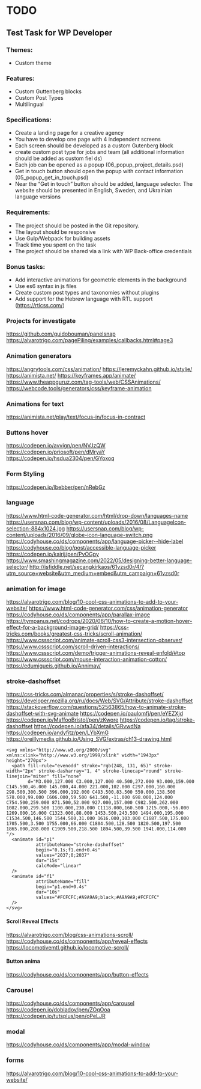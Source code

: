 # TODO

## Test Task for WP Developer

### Themes:
 - Custom theme

### Features:
- Custom Guttenberg blocks
- Custom Post Types
- Multilingual

### Specifications:
- Create a landing page for a creative agency 
- You have to develop one page with 4 independent screens 
- Each screen should be developed as a custom Gutenberg block 
- create custom post type for jobs and team (all additional information should be added as custom fiel ds)
- Each job can be opened as a popup (06_popup_project_details.psd)
- Get in touch button should open the popup with contact information (05_popup_get_in_touch.psd)
- Near the “Get in touch” button should be added, language selector. The website should be presented in English, Sweden, and Ukrainian language versions

### Requirements:
- The project should be posted in the Git repository. 
- The layout should be responsive 
- Use Gulp/Webpack for building assets 
- Track time you spent on the task 
- The project should be shared via a link with WP Back-office credentials

### Bonus tasks:
- Add interactive animations for geometric elements in the background 
- Use es6 syntax in js files 
- Create custom post types and taxonomies without plugins 
- Add support for the Hebrew language with RTL support (https://rtlcss.com/)

### Projects for investigate
https://github.com/guidobouman/panelsnap
https://alvarotrigo.com/pagePiling/examples/callbacks.html#page3

### Animation generators
https://angrytools.com/css/animation/
https://jeremyckahn.github.io/stylie/
https://animista.net/
https://keyframes.app/animate/
https://www.theappguruz.com/tag-tools/web/CSSAnimations/
https://webcode.tools/generators/css/keyframe-animation

### Animations for text 
https://animista.net/play/text/focus-in/focus-in-contract

### Buttons hover 
https://codepen.io/avvign/pen/NVJzQW
https://codepen.io/priosoft/pen/dMryaY
https://codepen.io/hsdua2304/pen/GYoxoq

### Form Styling 
https://codepen.io/lbebber/pen/nRebGz

### language
https://www.html-code-generator.com/html/drop-down/languages-name
https://usersnap.com/blog/wp-content/uploads/2016/08/LanguageIcon-selection-884x1024.jpg
https://usersnap.com/blog/wp-content/uploads/2016/09/globe-icon-language-switch.png
https://codyhouse.co/ds/components/app/language-picker--hide-label
https://codyhouse.co/blog/post/accessible-language-picker
https://codepen.io/kairij/pen/PvOGpy
https://www.smashingmagazine.com/2022/05/designing-better-language-selector/
http://jsfiddle.net/secangkirkaos/61vzsd0r/4/?utm_source=website&utm_medium=embed&utm_campaign=61vzsd0r

### animation for image 
https://alvarotrigo.com/blog/10-cool-css-animations-to-add-to-your-website/
https://www.html-code-generator.com/css/animation-generator
https://codyhouse.co/ds/components/app/parallax-image
https://tympanus.net/codrops/2020/06/10/how-to-create-a-motion-hover-effect-for-a-background-image-grid/
https://css-tricks.com/books/greatest-css-tricks/scroll-animation/
https://www.cssscript.com/animate-scroll-css3-intersection-observer/
https://www.cssscript.com/scroll-driven-interactions/
https://www.cssscript.com/demo/trigger-animations-reveal-enfold/#top
https://www.cssscript.com/mouse-interaction-animation-cotton/
https://edumigueis.github.io/Annimay/

### stroke-dashoffset
https://css-tricks.com/almanac/properties/s/stroke-dashoffset/
https://developer.mozilla.org/ru/docs/Web/SVG/Attribute/stroke-dashoffset
https://stackoverflow.com/questions/52563865/how-to-animate-stroke-dashoffset-with-svg-animate
https://codepen.io/paulomfj/pen/eYEZXjd
https://codepen.io/MaffooBristol/pen/zKwore
https://codepen.io/tag/stroke-dashoffset
https://codepen.io/afa34/details/GRvwdNa
https://codepen.io/andyfitz/pen/LYbXmG
https://oreillymedia.github.io/Using_SVG/extras/ch13-drawing.html

    <svg xmlns="http://www.w3.org/2000/svg" xmlns:xlink="http://www.w3.org/1999/xlink" width="1943px" height="270px">
      <path fill-rule="evenodd" stroke="rgb(248, 131, 65)" stroke-width="2px" stroke-dasharray="1, 4" stroke-linecap="round" stroke-linejoin="miter" fill="none"
            d="M3.000,127.000 C3.000,127.000 40.500,272.000 93.000,159.000 C145.500,46.000 145.000,44.000 221.000,102.000 C297.000,160.000 298.500,300.500 396.000,192.000 C493.500,83.500 550.000,138.500 578.000,99.000 C606.000,59.500 641.500,-11.000 698.000,124.000 C754.500,259.000 871.500,52.000 927.000,157.000 C982.500,262.000 1082.000,299.500 1100.000,230.000 C1118.000,160.500 1215.000,-56.000 1269.000,16.000 C1323.000,88.000 1453.500,243.500 1494.000,195.000 C1534.500,146.500 1544.500,31.000 1616.000,103.000 C1687.500,175.000 1705.500,3.500 1755.000,66.000 C1804.500,128.500 1820.500,197.500 1865.000,208.000 C1909.500,218.500 1894.500,39.500 1941.000,114.000 "/>
      <animate id="p1"
               attributeName="stroke-dashoffset"
               begin="0.1s;f1.end+0.4s"
               values="2037;0;2037"
               dur="15s"
               calcMode="linear"
      />
      <animate id="f1"
               attributeName="fill"
               begin="p1.end+0.4s"
               dur="10s"
               values="#FCFCFC;#A9A9A9;black;#A9A9A9;#FCFCFC"
      />
    </svg>


#### Scroll Reveal Effects
https://alvarotrigo.com/blog/css-animations-scroll/
https://codyhouse.co/ds/components/app/reveal-effects
https://locomotivemtl.github.io/locomotive-scroll/

#### Button anima 
https://codyhouse.co/ds/components/app/button-effects

### Carousel 
https://codyhouse.co/ds/components/app/carousel
https://codepen.io/dobladov/pen/ZOqOoa
https://codepen.io/tutsplus/pen/oPeLJR

### modal 
https://codyhouse.co/ds/components/app/modal-window

### forms 
https://alvarotrigo.com/blog/10-cool-css-animations-to-add-to-your-website/
